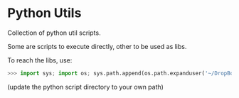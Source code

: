 
# Python Utils

Collection of  python util scripts.

Some are scripts to execute directly, other to be used as libs.

To reach the libs, use:

```python
>>> import sys; import os; sys.path.append(os.path.expanduser('~/DropBox/my/projects/python/'))
```

(update the python script directory to your own path)
